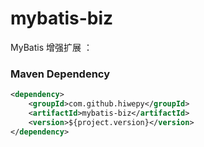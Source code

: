 # mybatis-biz

MyBatis 增强扩展 ： 



### Maven Dependency

``` xml
<dependency>
	<groupId>com.github.hiwepy</groupId>
	<artifactId>mybatis-biz</artifactId>
	<version>${project.version}</version>
</dependency>
```
